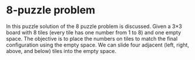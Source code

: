 # 8-puzzle problem
In this puzzle solution of the 8 puzzle problem is discussed. 
Given a 3×3 board with 8 tiles (every tile has one number from 1 to 8) and one empty space. The objective is to place the numbers on tiles to match the final configuration using the empty space. We can slide four adjacent (left, right, above, and below) tiles into the empty space. 
